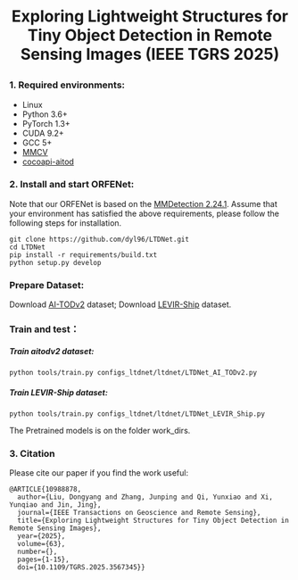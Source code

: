# <p align=center> Exploring Lightweight Structures for Tiny Object Detection in Remote Sensing Images    (IEEE TGRS 2025) </p>

### 1. Required environments:
* Linux
* Python 3.6+
* PyTorch 1.3+
* CUDA 9.2+
* GCC 5+
* [MMCV](https://mmcv.readthedocs.io/en/latest/#installation)
* [cocoapi-aitod](https://github.com/jwwangchn/cocoapi-aitod)


### 2. Install and start ORFENet:

Note that our ORFENet is based on the [MMDetection 2.24.1](https://github.com/open-mmlab/mmdetection). Assume that your environment has satisfied the above requirements, please follow the following steps for installation.

```shell script
git clone https://github.com/dyl96/LTDNet.git
cd LTDNet
pip install -r requirements/build.txt
python setup.py develop
```
### Prepare Dataset:
Download [AI-TODv2](https://drive.google.com/drive/folders/1Er14atDO1cBraBD4DSFODZV1x7NHO_PY?usp=sharing) dataset; Download [LEVIR-Ship](https://github.com/WindVChen/LEVIR-Ship) dataset.

### Train and test：
##### Train aitodv2 dataset:
```
python tools/train.py configs_ltdnet/ltdnet/LTDNet_AI_TODv2.py
```
##### Train LEVIR-Ship dataset:
```
python tools/train.py configs_ltdnet/ltdnet/LTDNet_LEVIR_Ship.py
```
The Pretrained models is on the folder work_dirs.


### 3. Citation

Please cite our paper if you find the work useful:

    @ARTICLE{10988878,
      author={Liu, Dongyang and Zhang, Junping and Qi, Yunxiao and Xi, Yunqiao and Jin, Jing},
      journal={IEEE Transactions on Geoscience and Remote Sensing}, 
      title={Exploring Lightweight Structures for Tiny Object Detection in Remote Sensing Images}, 
      year={2025},
      volume={63},
      number={},
      pages={1-15},
      doi={10.1109/TGRS.2025.3567345}}
